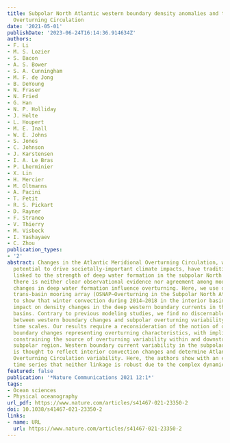 ```yaml
---
title: Subpolar North Atlantic western boundary density anomalies and the Meridional
  Overturning Circulation
date: '2021-05-01'
publishDate: '2023-06-24T16:14:36.914634Z'
authors:
- F. Li
- M. S. Lozier
- S. Bacon
- A. S. Bower
- S. A. Cunningham
- M. F. de Jong
- B. DeYoung
- N. Fraser
- N. Fried
- G. Han
- N. P. Holliday
- J. Holte
- L. Houpert
- M. E. Inall
- W. E. Johns
- S. Jones
- C. Johnson
- J. Karstensen
- I. A. Le Bras
- P. Lherminier
- X. Lin
- H. Mercier
- M. Oltmanns
- A. Pacini
- T. Petit
- R. S. Pickart
- D. Rayner
- F. Straneo
- V. Thierry
- M. Visbeck
- I. Yashayaev
- C. Zhou
publication_types:
- '2'
abstract: Changes in the Atlantic Meridional Overturning Circulation, which have the
  potential to drive societally-important climate impacts, have traditionally been
  linked to the strength of deep water formation in the subpolar North Atlantic. Yet
  there is neither clear observational evidence nor agreement among models about how
  changes in deep water formation influence overturning. Here, we use data from a
  trans-basin mooring array (OSNAP—Overturning in the Subpolar North Atlantic Program)
  to show that winter convection during 2014–2018 in the interior basin had minimal
  impact on density changes in the deep western boundary currents in the subpolar
  basins. Contrary to previous modeling studies, we find no discernable relationship
  between western boundary changes and subpolar overturning variability over the observational
  time scales. Our results require a reconsideration of the notion of deep western
  boundary changes representing overturning characteristics, with implications for
  constraining the source of overturning variability within and downstream of the
  subpolar region. Western boundary current variability in the subpolar North Atlantic
  is thought to reflect interior convection changes and determine Atlantic Meridional
  Overturning Circulation variability. Here, the authors show with an extended OSNAP
  time series that neither linkage is robust due to the complex dynamics in the region.
featured: false
publication: '*Nature Communications 2021 12:1*'
tags:
- Ocean sciences
- Physical oceanography
url_pdf: https://www.nature.com/articles/s41467-021-23350-2
doi: 10.1038/s41467-021-23350-2
links:
- name: URL
  url: https://www.nature.com/articles/s41467-021-23350-2
---
```


